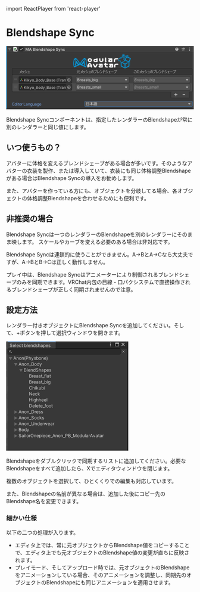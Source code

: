 ﻿import ReactPlayer from 'react-player'

# Blendshape Sync

![Blendshape Sync](blendshape-sync.png)

Blendshape Syncコンポーネントは、指定したレンダラーのBlendshapeが常に別のレンダラーと同じ値にします。

<ReactPlayer controls muted loop playsinline url='/img/blendshape-sync.mp4' />

## いつ使うもの？

アバターに体格を変えるブレンドシェープがある場合が多いです。そのようなアバターの衣装を製作、または導入していて、衣装にも同じ体格調整Blendshapeがある場合はBlendshape Syncの導入をお勧めします。

また、アバターを作っている方にも、オブジェクトを分岐してる場合、各オブジェクトの体格調整Blendshapeを合わせるためにも便利です。

## 非推奨の場合

Blendshape Syncは一つのレンダラーのBlendshapeを別のレンダラーにそのまま映します。
スケールやカーブを変える必要のある場合は非対応です。

Blendshape Syncは連鎖的に使うことができません。A→BとA→Cなら大丈夫ですが、A→BとB→Cは正しく動作しません。

プレイ中は、Blendshape Syncはアニメーターにより制御されるブレンドシェープのみを同期できます。VRChat内包の目線・口パクシステムで直接操作されるブレンドシェープが正しく同期されませんので注意。

## 設定方法

レンダラー付きオブジェクトにBlendshape Syncを追加してください。そして、+ボタンを押して選択ウィンドウを開きます。

![Selection window](blendshape-select-1.png)

Blendshapeをダブルクリックで同期するリストに追加してください。必要なBlendshapeをすべて追加したら、Xでエディタウィンドウを閉じます。

複数のオブジェクトを選択して、ひとくくりでの編集も対応しています。

また、Blendshapeの名前が異なる場合は、追加した後にコピー先のBlendshape名を変更できます。

### 細かい仕様

以下の二つの処理が入ります。

* エディタ上では、常に元オブジェクトからBlendshape値をコピーすることで、エディタ上でも元オブジェクトのBlendshape値の変更が直ちに反映されます。
* プレイモード、そしてアップロード時では、元オブジェクトのBlendshapeをアニメーションしている場合、そのアニメーションを調整し、同期先のオブジェクトのBlendshapeにも同じアニメーションを適用させます。
